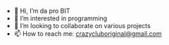 - 👋 Hi, I’m da pro BIT
- 👀 I’m interested in programming
- 💞️ I’m looking to collaborate on various projects
- 📫 How to reach me: crazycluboriginal@gmail.com

<!---
daprobit/daprobit is a ✨ special ✨ repository because its `README.md` (this file) appears on your GitHub profile.
You can click the Preview link to take a look at your changes.
--->
